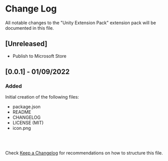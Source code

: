 # Change Log

All notable changes to the "Unity Extension Pack" extension pack will be documented in this file.

## [Unreleased]

- Publish to Microsoft Store


## [0.0.1] - 01/09/2022
### Added 
Initial creation of the following files:
- package.json
- README
- CHANGELOG
- LICENSE (MIT)
- icon.png

<br><br>

Check [Keep a Changelog](http://keepachangelog.com/) for recommendations on how to structure this file.